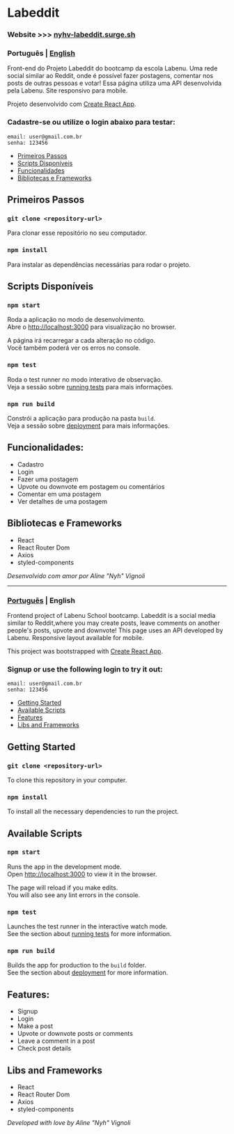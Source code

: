 <a name="languages"></a>
# Labeddit

### Website >>> [nyhv-labeddit.surge.sh](http://nyhv-labeddit.surge.sh)

<a id="pt-readme"></a>
### Português | [English](#en-readme)
Front-end do Projeto Labeddit do bootcamp da escola Labenu.
Uma rede social similar ao Reddit, onde é possível fazer postagens, comentar nos posts de outras pessoas e votar!
Essa página utiliza uma API desenvolvida pela Labenu.
Site responsivo para mobile.

Projeto desenvolvido com [Create React App](https://github.com/facebook/create-react-app).

### Cadastre-se ou utilize o login abaixo para testar: 
```
email: user@gmail.com.br
senha: 123456
```

<a name="pt-menu"></a>
- [Primeiros Passos](#primeiros-passos)
- [Scripts Disponíveis](#pt-scripts)
- [Funcionalidades](#funcionalidades)
- [Bibliotecas e Frameworks](#bibliotecas)

<a id="primeiros-passos"></a>
## Primeiros Passos

### `git clone <repository-url>`

Para clonar esse repositório no seu computador.

### `npm install`

Para instalar as dependências necessárias para rodar o projeto.

<a id="pt-scripts"></a>
## Scripts Disponíveis

### `npm start`

Roda a aplicação no modo de desenvolvimento.\
Abre o [http://localhost:3000](http://localhost:3000) para visualização no browser.

A página irá recarregar a cada alteração no código.\
Você também poderá ver os erros no console.

### `npm test`

Roda o test runner no modo interativo de observação.\
Veja a sessão sobre [running tests](https://facebook.github.io/create-react-app/docs/running-tests) para mais informações.
 
### `npm run build`

Constrói a aplicação para produção na pasta `build`.\
Veja a sessão sobre [deployment](https://facebook.github.io/create-react-app/docs/deployment) para mais informações.

<a id="funcionalidades"></a>
## Funcionalidades:
* Cadastro
* Login
* Fazer uma postagem
* Upvote ou downvote em postagem ou comentários
* Comentar em uma postagem
* Ver detalhes de uma postagem

<a id="bibliotecas"></a>
## Bibliotecas e Frameworks
* React
* React Router Dom
* Axios
* styled-components


*Desenvolvido com amor por Aline "Nyh" Vignoli*

---

<a id="en-readme"></a>
### [Português](#pt-readme) | English
Frontend project of Labenu School bootcamp.
Labeddit is a social media similar to Reddit,where you may create posts, leave comments on another people's posts, upvote and downvote!
This page uses an API developed by Labenu.
Responsive layout available for mobile.

This project was bootstrapped with [Create React App](https://github.com/facebook/create-react-app).

### Signup or use the following login to try it out: 
```
email: user@gmail.com.br
senha: 123456
```

<a name="menu"></a>
- [Getting Started](#getting-started)
- [Available Scripts](#scripts)
- [Features](#features)
- [Libs and Frameworks](#libs)

<a id="getting-started"></a>
## Getting Started

### `git clone <repository-url>`

To clone this repository in your computer.

### `npm install`

To install all the necessary dependencies to run the project.

<a id="scripts"></a>
## Available Scripts

### `npm start`

Runs the app in the development mode.\
Open [http://localhost:3000](http://localhost:3000) to view it in the browser.

The page will reload if you make edits.\
You will also see any lint errors in the console.

### `npm test`

Launches the test runner in the interactive watch mode.\
See the section about [running tests](https://facebook.github.io/create-react-app/docs/running-tests) for more information.

### `npm run build`

Builds the app for production to the `build` folder.\
See the section about [deployment](https://facebook.github.io/create-react-app/docs/deployment) for more information.

<a id="features"></a>
## Features:
* Signup
* Login
* Make a post
* Upvote or downvote posts or comments
* Leave a comment in a post
* Check post details

<a id="libs"></a>
## Libs and Frameworks
* React
* React Router Dom
* Axios
* styled-components


*Developed with love by Aline "Nyh" Vignoli*